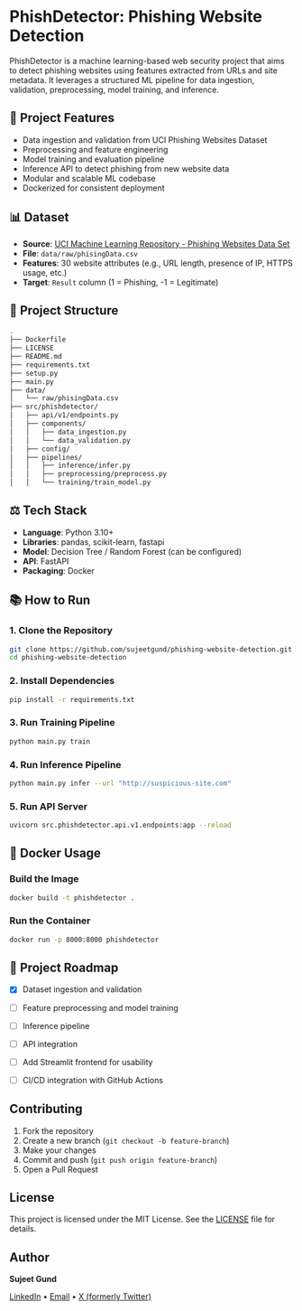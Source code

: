 # PhishDetector: Phishing Website Detection

PhishDetector is a machine learning-based web security project that aims to detect phishing websites using features extracted from URLs and site metadata. It leverages a structured ML pipeline for data ingestion, validation, preprocessing, model training, and inference.



## 🚀 Project Features

* Data ingestion and validation from UCI Phishing Websites Dataset
* Preprocessing and feature engineering
* Model training and evaluation pipeline
* Inference API to detect phishing from new website data
* Modular and scalable ML codebase
* Dockerized for consistent deployment



## 📊 Dataset

- **Source**: [UCI Machine Learning Repository - Phishing Websites Data Set](https://archive.ics.uci.edu/dataset/327/phishing+websites)
- **File**: `data/raw/phisingData.csv`
- **Features**: 30 website attributes (e.g., URL length, presence of IP, HTTPS usage, etc.)
- **Target**: `Result` column (1 = Phishing, -1 = Legitimate)



## 🚧 Project Structure

```bash
.
├── Dockerfile
├── LICENSE
├── README.md
├── requirements.txt
├── setup.py
├── main.py
├── data/
│   └── raw/phisingData.csv
├── src/phishdetector/
│   ├── api/v1/endpoints.py
│   ├── components/
│   │   ├── data_ingestion.py
│   │   └── data_validation.py
│   ├── config/
│   ├── pipelines/
│   │   ├── inference/infer.py
│   │   ├── preprocessing/preprocess.py
│   │   └── training/train_model.py
```



## ⚖️ Tech Stack

* **Language**: Python 3.10+
* **Libraries**: pandas, scikit-learn, fastapi
* **Model**: Decision Tree / Random Forest (can be configured)
* **API**: FastAPI
* **Packaging**: Docker



## 📚 How to Run

### 1. Clone the Repository

```bash
git clone https://github.com/sujeetgund/phishing-website-detection.git
cd phishing-website-detection
```

### 2. Install Dependencies

```bash
pip install -r requirements.txt
```

### 3. Run Training Pipeline

```bash
python main.py train
```

### 4. Run Inference Pipeline

```bash
python main.py infer --url "http://suspicious-site.com"
```

### 5. Run API Server

```bash
uvicorn src.phishdetector.api.v1.endpoints:app --reload
```



## 🐳 Docker Usage

### Build the Image

```bash
docker build -t phishdetector .
```

### Run the Container

```bash
docker run -p 8000:8000 phishdetector
```



## 📆 Project Roadmap

* [X] Dataset ingestion and validation
* [ ] Feature preprocessing and model training
* [ ] Inference pipeline
* [ ] API integration
* [ ] Add Streamlit frontend for usability
* [ ] CI/CD integration with GitHub Actions



## Contributing

1. Fork the repository
2. Create a new branch (`git checkout -b feature-branch`)
3. Make your changes
4. Commit and push (`git push origin feature-branch`)
5. Open a Pull Request



## License

This project is licensed under the MIT License. See the [LICENSE](LICENSE) file for details.



## Author

**Sujeet Gund**

[LinkedIn](https://linkedin.com/in/sujeetgund) • [Email](mailto:sujeetgund@gmail.com) • [X (formerly Twitter)](https://x.com/Sujeet_Gund)

